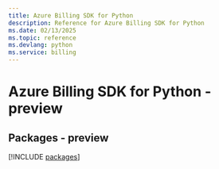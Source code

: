 ```yaml
---
title: Azure Billing SDK for Python
description: Reference for Azure Billing SDK for Python
ms.date: 02/13/2025
ms.topic: reference
ms.devlang: python
ms.service: billing
---
```

# Azure Billing SDK for Python - preview
## Packages - preview
[!INCLUDE [packages](billing-index.md)]